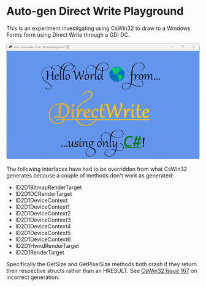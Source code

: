 # Auto-gen Direct Write Playground

This is an experiment investigating using CsWin32 to draw to a Windows Forms form using Direct Write through a GDI DC.

![Hello World 🌎 from… DirectWrite …using only C#! Screen-shot](screenshot.png)

The following interfaces have had to be overridden from what CsWin32 generates because a couple of methods don't work as generated:

- ID2D1BitmapRenderTarget
- ID2D1DCRenderTarget
- ID2D1DeviceContext
- ID2D1DeviceContext1
- ID2D1DeviceContext2
- ID2D1DeviceContext3
- ID2D1DeviceContext4
- ID2D1DeviceContext5
- ID2D1DeviceContext6
- ID2D1HwndRenderTarget
- ID2D1RenderTarget

Specifically the GetSize and GetPixelSize methods both crash if they return their respective structs rather than an HRESULT. See [CsWin32 Issue 167](https://github.com/microsoft/CsWin32/issues/167) on incorrect generation.  
